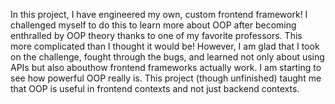 In this project, I have engineered my own, custom frontend framework!  I challenged myself to do this to learn more about OOP after becoming 
enthralled by OOP theory thanks to one of my favorite professors. This more complicated than I thought it would be! However, I am glad that I took 
on the challenge, fought through the bugs, and learned not only about using APIs but also abouthow frontend frameworks actually work. I am starting 
to see how powerful OOP really is. This project (though unfinished) taught me that OOP is useful in frontend contexts and not just backend contexts. 
